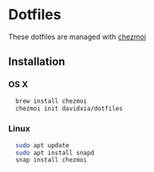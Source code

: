 # Dotfiles

These dotfiles are managed with [chezmoi]
## Installation

### OS X

```bash
  brew install chezmoi
  chezmoi init davidxia/dotfiles
```

### Linux

```bash
  sudo apt update
  sudo apt install snapd
  snap install chezmoi
```


[chezmoi]: https://www.chezmoi.io/
